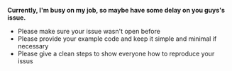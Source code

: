 **Currently, I'm busy on my job, so maybe have some delay on you guys's issue.**

* Please make sure your issue wasn't open before
* Please provide your example code and keep it simple and minimal if necessary
* Please give a clean steps to show everyone how to reproduce your issus